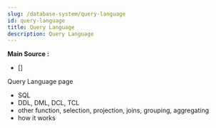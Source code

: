 ```yaml
---
slug: /database-system/query-language
id: query-language
title: Query Language
description: Query Language
---
```


**Main Source :**

- [] 

Query Language page

- SQL
- DDL, DML, DCL, TCL
- other function, selection, projection, joins, grouping, aggregating
- how it works
